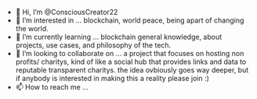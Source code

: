 - 👋 Hi, I’m @ConsciousCreator22
- 👀 I’m interested in ... blockchain, world peace, being apart of changing the world.
- 🌱 I’m currently learning ... blockchain general knowledge, about projects, use cases, and philosophy of the tech.
- 💞️ I’m looking to collaborate on ... a project that focuses on hosting non profits/ charitys, kind of like a social hub that provides links and data to reputable transparent charitys. the idea ovbiously goes way deeper, but if anybody is interested in making this a reality please join :)
- 📫 How to reach me ...

<!---
ConsciousCreator22/ConsciousCreator22 is a ✨ special ✨ repository because its `README.md` (this file) appears on your GitHub profile.
You can click the Preview link to take a look at your changes.
--->
